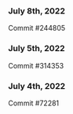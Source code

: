 ### July 8th, 2022

Commit #244805

### July 5th, 2022

Commit #314353


### July 4th, 2022

Commit #72281
